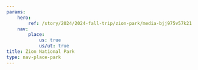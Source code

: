 ```yaml
---
params:
    hero:
        ref: /story/2024/2024-fall-trip/zion-park/media-bjj975v57k21
    nav:
        place:
            us: true
            us/ut: true
title: Zion National Park
type: nav-place-park
---
```


